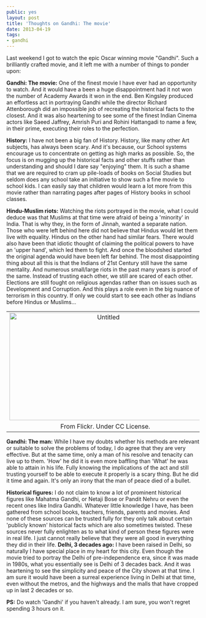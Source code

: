 ```yaml
---
public: yes
layout: post
title: 'Thoughts on Gandhi: The movie'
date: 2013-04-19
tags:
- gandhi
---
```


Last weekend I got to watch the epic Oscar winning movie "Gandhi". Such a brilliantly crafted movie, and it left me with a number of things to ponder upon:

**Gandhi: The movie:** One of the finest movie I have ever had an opportunity to watch. And it would have a been a huge disappointment had it not won the number of Academy Awards it won in the end. Ben Kingsley produced an effortless act in portraying Gandhi while the director Richard Attenborough did an impossible job of recreating the historical facts to the closest. And it was also heartening to see some of the finest Indian Cinema actors like Saeed Jaffrey, Amrish Puri and Rohini Hattangadi to name a few, in their prime, executing their roles to the perfection.

**History:** I have not been a big fan of History. History, like many other Art subjects, has always been scary. And it's because, our School systems encourage us to concentrate on getting as high marks as possible. So, the focus is on mugging up the historical facts and other stuffs rather than understanding and should I dare say "enjoying" them. It is such a shame that we are required to cram up pile-loads of books on Social Studies but seldom does any school take an initiative to show such a fine movie to school kids. I can easily say that children would learn a lot more from this movie rather than narrating pages after pages of History books in school classes. 

**Hindu-Muslim riots:** Watching the riots portrayed in the movie, what I could deduce was that Muslims at that time were afraid of being a 'minority' in India. That is why they, in the form of Jinnah, wanted a separate nation. Those who were left behind here did not believe that Hindus would let them live with equality. Hindus on the other hand had similar fears. There would also have been that idiotic thought of claiming the political powers to have an 'upper hand', which led them to fight. And once the bloodshed started the original agenda would have been left far behind. The most disappointing thing about all this is that the Indians of 21st Century still have the same mentality. And numerous small/large riots in the past many years is proof of the same. Instead of trusting each other, we still are scared of each other. Elections are still fought on religious agendas rather than on issues such as Development and Corruption. And this plays a role even in the big nuance of terrorism in this country. If only we could start to see each other as Indians before Hindus or Muslims...

<table align="center" cellpadding="0" cellspacing="0" class="tr-caption-container" style="margin-left: auto; margin-right: auto; text-align: center;"><tbody><tr><td style="text-align: center;"><a href="http://www.flickr.com/photos/uggboy/6022792688/" style="margin-left: auto; margin-right: auto;" title="Untitled by || UggBoy♥UggGirl || PHOTO || WORLD || TRAVEL ||, on Flickr"><img alt="Untitled" height="281" src="http://farm7.staticflickr.com/6136/6022792688_24f182afb8.jpg" width="500"></a></td></tr><tr><td class="tr-caption" style="text-align: center;">From Flickr. Under CC License.</td></tr></tbody></table>

**Gandhi: The man:** While I have my doubts whether his methods are relevant or suitable to solve the problems of today, I do agree that they are very effective. But at the same time, only a man of his resolve and tenacity can live up to them. 'How' he did it is even more baffling than 'What' he was able to attain in his life. Fully knowing the implications of the act and still trusting yourself to be able to execute it properly is a scary thing. But he did it time and again. It's only an irony that the man of peace died of a bullet.

**Historical figures:** I do not claim to know a lot of prominent historical figures like Mahatma Gandhi, or Netaji Bose or Pandit Nehru or even the recent ones like Indira Gandhi. Whatever little knowledge I have, has been gathered from school books, teachers, friends, parents and movies. And none of these sources can be trusted fully for they only talk about certain 'publicly known' historical facts which are also sometimes twisted. These sources never fully enlighten as to what kind of person these figures were in real life. I just cannot really believe that they were all good in everything they did in their life.
**Delhi, 3 decades ago:** I have been raised in Delhi, so naturally I have special place in my heart for this city. Even though the movie tried to portray the Delhi of pre-independence era, since it was made in 1980s, what you essentially see is Delhi of 3 decades back. And it was heartening to see the simplicity and peace of the City shown at that time. I am sure it would have been a surreal experience living in Delhi at that time, even without the metros, and the highways and the malls that have cropped up in last 2 decades or so.

**PS:** Do watch 'Gandhi' if you haven't already. I am sure, you won't regret spending 3 hours on it.
